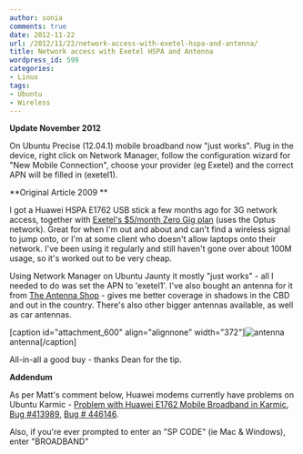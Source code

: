 ```yaml
---
author: sonia
comments: true
date: 2012-11-22
url: /2012/11/22/network-access-with-exetel-hspa-and-antenna/
title: Network access with Exetel HSPA and Antenna
wordpress_id: 599
categories:
- Linux
tags:
- Ubuntu
- Wireless
---
```


**Update November 2012**

On Ubuntu Precise (12.04.1) mobile broadband now "just works". Plug in the device, right click on Network Manager, follow the configuration wizard for "New Mobile Connection", choose your provider (eg Exetel) and the correct APN will be filled in (exetel1).

**Original Article 2009
**

I got a Huawei HSPA E1762 USB stick a few months ago for 3G network access, together with [Exetel's $5/month Zero Gig plan](http://www.exetel.com.au/residential-hspa-pricing.php) (uses the Optus network). Great for when I'm out and about and can't find a wireless signal to jump onto, or I'm at some client who doesn't allow laptops onto their network. I've been using it regularly and still haven't gone over about 100M usage, so it's worked out to be very cheap.

Using Network Manager on Ubuntu Jaunty it mostly "just works" - all I needed to do was set the APN to 'exetel1'. I've also bought an antenna for it from [The Antenna Shop](http://www.antennashop.com.au/home.html) - gives me better coverage in shadows in the CBD and out in the country. There's also other bigger antennas available, as well as car antennas.

[caption id="attachment_600" align="alignnone" width="372"]![antenna](http://blog.snowfrog.net/wp-content/uploads/2009/11/antenna.jpg) antenna[/caption]

All-in-all a good buy - thanks Dean for the tip.

**Addendum**

As per Matt's comment below, Huawei modems currently have problems on Ubuntu Karmic - [Problem with Huawei E1762 Mobile Broadband in Karmic](http://ubuntuforums.org/showthread.php?t=1311021), [Bug #413989](https://bugs.launchpad.net/network-manager/+bug/413989), [Bug # 446146](https://bugs.launchpad.net/ubuntu/+source/linux/+bug/446146).

Also, if you're ever prompted to enter an "SP CODE" (ie Mac & Windows), enter "BROADBAND"
